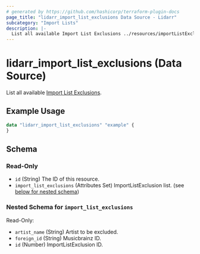 ```yaml
---
# generated by https://github.com/hashicorp/terraform-plugin-docs
page_title: "lidarr_import_list_exclusions Data Source - Lidarr"
subcategory: "Import Lists"
description: |-
  List all available Import List Exclusions ../resources/importListExclusion.
---
```


# lidarr_import_list_exclusions (Data Source)

<!-- subcategory:Import Lists -->
List all available [Import List Exclusions](../resources/importListExclusion).

## Example Usage

```terraform
data "lidarr_import_list_exclusions" "example" {
}
```

<!-- schema generated by tfplugindocs -->
## Schema

### Read-Only

- `id` (String) The ID of this resource.
- `import_list_exclusions` (Attributes Set) ImportListExclusion list. (see [below for nested schema](#nestedatt--import_list_exclusions))

<a id="nestedatt--import_list_exclusions"></a>
### Nested Schema for `import_list_exclusions`

Read-Only:

- `artist_name` (String) Artist to be excluded.
- `foreign_id` (String) Musicbrainz ID.
- `id` (Number) ImportListExclusion ID.
